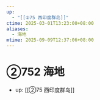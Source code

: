 ```yaml
---
up:
  - "[[②75 西印度群岛]]"
ctime: 2025-03-01T13:23:00+08:00
aliases:
  - 海地
mtime: 2025-09-09T12:37:06+08:00
---
```


# ②752 海地

- up: [[②75 西印度群岛]]
